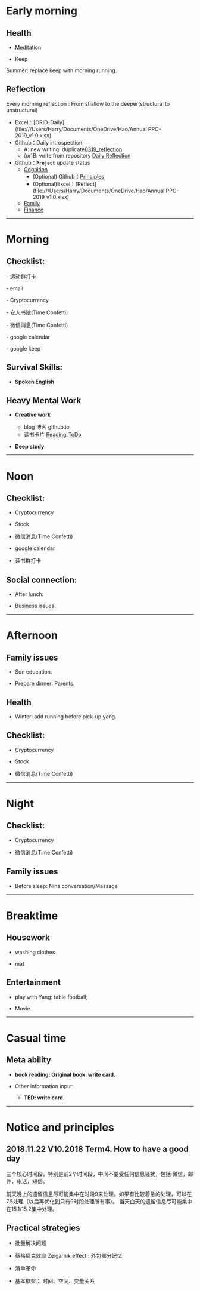 # Early morning

## Health

- Meditation

- Keep

Summer: replace keep with morning running.



## Reflection

Every morning reflection : From shallow to the deeper(structural to unstructural)

- Excel：[ORID-Daily](file:///Users/Harry/Documents/OneDrive/Hao/Annual PPC- 2019_v1.0.xlsx)
- Github：Daily introspection
  - A: new writing: duplicate[0319_reflection](file:///Users/Harry/Documents/GitHub/Self-introspection/2019/Mar/0319_reflection.md)
  - (or)B: write from repository [Daily Reflection](https://github.com/kiaorahao/Self-introspection/projects/5?add_cards_query=is%3Aopen)
- Github：**`Project`** update status
  - [Cognition](https://github.com/kiaorahao/Self-introspection/projects/4)
    - (Optional) Github：[Principles](file:////Users/Harry/Documents/GitHub/Principles/principles.md)
    - (Optional)Excel：[Reflect](file:///Users/Harry/Documents/OneDrive/Hao/Annual PPC- 2019_v1.0.xlsx)
  - [Family](https://github.com/kiaorahao/Self-introspection/projects/3)
  - [Finance](https://github.com/kiaorahao/Self-introspection/projects/2)



---

# Morning

## Checklist:

\- 运动群打卡

\- email

\- Cryptocurrency

\- 安人书院(Time Confetti)

\- 微信消息(Time Confetti)

\- google calendar

\- google keep



## Survival Skills: 

- **Spoken English**



## Heavy Mental Work

- **Creative work**
  - blog 博客 github.io
  - 读书卡片 [Reading_ToDo](https://github.com/kiaorahao/Cards/projects/1)

- **Deep study**



----

# Noon

## Checklist:

- Cryptocurrency

- Stock

- 微信消息(Time Confetti)

- google calendar

- 读书群打卡

## Social connection:

- After lunch:

- Business issues.



----

# Afternoon

## Family issues

- Son education.

- Prepare dinner: Parents.



## Health

- Winter: add running before pick-up yang.



## Checklist:

- Cryptocurrency

- Stock

- 微信消息(Time Confetti)



---

# Night



## Checklist:

- Cryptocurrency

- 微信消息(Time Confetti)

## Family issues

- Before sleep: Nina conversation/Massage



----

# Breaktime

## Housework

- washing clothes

- mat



## Entertainment

- play with Yang: table football;

- Movie

----

# Casual time

## Meta ability

- **book reading: Original book.  write card.**

- Other information input: 
  - **TED: write card.**



----

# Notice and principles

## 2018.11.22 V10.2018 Term4. How to have a good day

三个核心时间段，特别是前2个时间段，中间不要受任何信息骚扰，包括 微信，邮件，电话，短信。

前天晚上的遗留信息尽可能集中在时段9来处理。如果有比较着急的处理，可以在7.5处理（以后再优化到只有9时段处理所有事）。
当天白天的遗留信息尽可能集中在15.1/15.2集中处理。



## Practical strategies

- 批量解决问题

- 蔡格尼克效应 Zeigarnik effect : 外包部分记忆

- 清单革命

- 基本框架： 时间、空间、变量关系